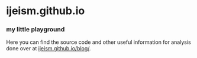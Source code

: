 # ijeism.github.io
### my little playground

Here you can find the source code and other useful information for analysis done over at [ijeism.github.io/blog/](ijeism.github.io/blog/).
